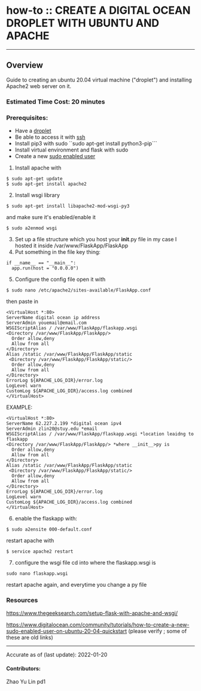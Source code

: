 # how-to :: CREATE A DIGITAL OCEAN DROPLET WITH UBUNTU AND APACHE
---
## Overview
Guide to creating an ubuntu 20.04 virtual machine ("droplet") and installing Apache2 web server on it.

### Estimated Time Cost: 20 minutes

### Prerequisites:
- Have a [droplet](https://docs.digitalocean.com/products/droplets/how-to/create/)
- Be able to access it with [ssh](https://docs.digitalocean.com/products/droplets/how-to/connect-with-ssh/)
- Install pip3 with sudo
``sudo apt-get install python3-pip```
- Install virtual environment and flask with sudo
- Create a new [sudo enabled user](https://www.digitalocean.com/community/tutorials/how-to-create-a-new-sudo-enabled-user-on-ubuntu-20-04-quickstart)
1. Install apache with
  ```
  $ sudo apt-get update
  $ sudo apt-get install apache2
  ```
2. Install wsgi library
  ```
  $ sudo apt-get install libapache2-mod-wsgi-py3
  ```
  and make sure it's enabled/enable it
  ```
  $ sudo a2enmod wsgi
  ```
3. Set up a file structure which you host your __init__.py file
  in my case I hosted it inside
  /var/www/FlaskApp/FlaskApp
4. Put something in the file
  key thing:
  ```
  if __name__ == "__main__":
    app.run(host = "0.0.0.0")
  ```
5. Configure the config file
  open it with
  ```
  $ sudo nano /etc/apache2/sites-available/FlaskApp.conf
  ```
  then paste in
  ```
  <VirtualHost *:80>
  ServerName digital ocean ip address
  ServerAdmin youemail@email.com
  WSGIScriptAlias / /var/www/FlaskApp/flaskapp.wsgi
  <Directory /var/www/FlaskApp/FlaskApp/>
    Order allow,deny
    Allow from all
  </Directory>
  Alias /static /var/www/FlaskApp/FlaskApp/static
   <Directory /var/www/FlaskApp/FlaskApp/static/>
    Order allow,deny
    Allow from all
  </Directory>
  ErrorLog ${APACHE_LOG_DIR}/error.log
  LogLevel warn
  CustomLog ${APACHE_LOG_DIR}/access.log combined
</VirtualHost>
  ```
  EXAMPLE:
  ```
  <VirtualHost *:80>
  ServerName 62.227.2.199 *digital ocean ipv4
  ServerAdmin zlin20@stuy.edu *email
  WSGIScriptAlias / /var/www/FlaskApp/flaskapp.wsgi *location leaidng to flaskapp
  <Directory /var/www/FlaskApp/FlaskApp/> *where __init__>py is
    Order allow,deny
    Allow from all
  </Directory>
  Alias /static /var/www/FlaskApp/FlaskApp/static
   <Directory /var/www/FlaskApp/FlaskApp/static/>
    Order allow,deny
    Allow from all
  </Directory>
  ErrorLog ${APACHE_LOG_DIR}/error.log
  LogLevel warn
  CustomLog ${APACHE_LOG_DIR}/access.log combined
  </VirtualHost>
  ```
6. enable the flaskapp with:
  ```
  $ sudo a2ensite 000-default.conf
  ```
  restart apache with
  ```
  $ service apache2 restart
  ```
7. configure the wsgi file
  cd into where the flaskapp.wsgi is
  ```
  sudo nano flaskapp.wsgi
  ```

restart apache again, and everytime you change a py file
### Resources
https://www.thegeeksearch.com/setup-flask-with-apache-and-wsgi/

https://www.digitalocean.com/community/tutorials/how-to-create-a-new-sudo-enabled-user-on-ubuntu-20-04-quickstart
(please verify ; some of these are old links)

---

Accurate as of (last update): 2022-01-20

#### Contributors:  
Zhao Yu Lin pd1  
